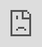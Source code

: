 ```yaml
---
title: "52cm Bike for What Height: A Comprehensive Guide"
description: ""
date: 2022-11-07
categories: 
tags: 
thumbnail: https://tse1.mm.bing.net/th?q=52Cm%20Bike%20For%20What%20Height%3A%20A%20Comprehensive%20Guide&w=800&h=500&c=1&rs=1
author: "Osgood"
showToc: true
TocOpen: true
draft: false
hidemeta: false
comments: false
disableHLJS: true # to disable highlightjs
disableShare: false
disableHLJS: false
hideSummary: false
searchHidden: true
ShowReadingTime: true
ShowBreadCrumbs: true
ShowPostNavLinks: true
ShowWordCount: true
ShowRssButtonInSectionTermList: true
UseHugoToc: false
ShowShareButtons: true
---
```


<center>
	<img src="https://tse1.mm.bing.net/th?q=52Cm%20Bike%20For%20What%20Height%3A%20A%20Comprehensive%20Guide&w=800&h=500&c=1&rs=1" alt="52Cm Bike For What Height: A Comprehensive Guide" width="800" height="500" style="display: block; width: 100%; height: auto">
</center>

<p>When it comes to buying a bike, it’s important to consider not just what kind of bike you’re looking for, but also the size of your frame. While there are a few different measurements that go into determining the right size for you, one of the most important is the frame size, which is usually measured in centimeters. A 52cm bike, for instance, is a popular size for many cyclists, but what kind of height does it suit? Here’s a comprehensive guide to help you determine the right frame size for you.</p>

<h2>Understanding Bike Frame Sizes</h2>

<p>Bike frame sizes are determined by the length of the seat tube, which is measured from the center of the bottom bracket to the top of the seat tube. The frame size is usually measured in centimeters, and the most common sizes range from 50cm to 62cm. Some manufacturers also offer frames in metric measurements, such as 50cm and 53cm.</p>

<p>The size of the frame will determine how your bike fits you, and it’s important to get the right size for your height and riding style. For instance, if you’re a road racer, you’ll want a smaller frame that’s designed for speed and agility. On the other hand, if you’re a commuter, you may prefer a larger frame that’s designed for comfort and stability.</p>

<h2>What Height is a 52cm Bike Suitable For?</h2>

<p>A 52cm bike is considered a medium frame size and is suitable for riders between 5’4” and 5’10” tall. This size is a popular choice for many cyclists because it provides a comfortable ride and is well-suited to a variety of riding styles. It’s important to note, however, that this size is not ideal for everyone.</p>

<p>If you’re taller than 5’10”, you may want to consider a larger frame size, such as a 54cm or 56cm. On the other hand, if you’re shorter than 5’4”, you may want to opt for a smaller frame size, such as a 50cm or 48cm.</p>

<h2>Tips for Choosing the Right Frame Size</h2>

<p>It can be difficult to determine the right size frame for you, but there are a few tips that can help make the process easier. First, take your height into consideration when choosing a frame size. If you’re between 5’4” and 5’10”, a 52cm frame is likely to be a good fit. If you’re taller or shorter than this range, you may want to opt for a different size.</p>

<p>Second, consider your riding style. If you’re a road racer, you’ll want a smaller frame that’s designed for speed and agility. For commuters, a larger frame that’s designed for comfort and stability may be a better fit. Finally, try out different sizes to find the one that fits you best. You may also want to consult a professional bike fitter who can help you determine the right frame size for your body.</p>

<h2>Frequently Asked Questions</h2>

<h3>What is a 52cm bike?</h3>

<p>A 52cm bike is a medium-sized bike frame that is suitable for riders between 5’4” and 5’10” tall. It is a popular choice for many cyclists because it provides a comfortable ride and is well-suited to a variety of riding styles.</p>

<h3>What size bike do I need?</h3>

<p>The size of bike you need depends on your height and riding style. If you’re between 5’4” and 5’10”, a 52cm frame is likely to be a good fit. For taller or shorter riders, different frame sizes may be more suitable. You may also want to consult a professional bike fitter who can help you determine the right frame size for your body.</p>

<h3>How do I measure my frame size?</h3>

<p>The frame size of a bike is usually measured in centimeters and is determined by the length of the seat tube. The most common frame sizes range from 50cm to 62cm. To measure your frame size, you can measure the length of the seat tube from the center of the bottom bracket to the top of the seat tube.</p>

<h3>What is the difference between a 50cm and a 52cm bike?</h3>

<p>The main difference between a 50cm and a 52cm bike is the size of the frame. A 50cm bike is designed for riders between 4’11” and 5’3” tall, while a 52cm bike is suitable for riders between 5’4” and 5’10” tall. It’s important to note, however, that frame sizes are just one factor to consider when choosing a bike.</p>

<h3>What is the best bike frame size for me?</h3>

<p>The best bike frame size for you depends on your height and riding style. If you’re between 5’4” and 5’10”, a 52cm frame is likely to be a good fit. For taller or shorter riders, different frame sizes may be more suitable. You may also want to consult a professional bike fitter who can help you determine the right frame size for your body.</p>

<h3>What is the difference between a road bike and a mountain bike?</h3>

<p>Road bikes and mountain bikes are two distinct types of bicycles. Road bikes are designed for speed and agility, while mountain bikes are designed for rough terrain and off-road riding. Road bikes tend to have lighter frames and narrower tires, while mountain bikes have thicker tires and sturdier frames. Both types of bikes come in a variety of sizes, so it’s important to choose the right size frame for your height and riding style.</p>

<h3>What is the difference between a hybrid bike and a mountain bike?</h3>

<p>Hybrid bikes and mountain bikes are two distinct types of bicycles. Hybrid bikes are designed for comfort and stability, and are a good choice for everyday commuting or leisurely rides. They have wider tires and more upright frames than road bikes. Mountain bikes, on the other hand, are designed for rough terrain and off-road riding. They have thicker tires and sturdier frames than hybrid bikes.</p>

<h3>What is the best kind of bike for a beginner?</h3>

<p>The best kind of bike for a beginner depends on their budget and riding style. If you’re just starting out, a hybrid bike is a good choice as it provides a comfortable ride and is well-suited to a variety of riding styles. For those on a budget, an entry-level mountain bike is a good choice, as it can handle a variety of terrain.</p>

<h3>What is the difference between a road bike and a hybrid bike?</h3>

<p>Road bikes and hybrid bikes are two distinct types of bicycles. Road bikes are designed for speed and agility, while hybrid bikes are designed for comfort and stability. Road bikes tend to have lighter frames and narrower tires, while hybrid bikes have wider tires and more upright frames. Both types of bikes come in a variety of sizes, so it’s important to choose the right size frame for your height and riding style.</p>

<h3>What is the best bike for commuting?</h3>

<p>The best bike for commuting depends on your budget and riding style. If you’re looking for a comfortable ride, a hybrid bike is a good choice. For those on a budget, an entry-level mountain bike is a good choice, as it can handle a variety of terrain. For longer commutes, an electric bike is a great option, as it provides extra power to help you get to your destination quickly and easily.</p>

<h3>What is the best bike for long distance riding?</h3>

<p>The best bike for long distance riding depends on your budget and riding style. For those on a budget, an entry-level road bike is a good choice, as it provides a fast and efficient ride. For those looking for comfort, a hybrid or touring bike is a good choice. For serious long distance riders, a recumbent bike is an excellent option, as it provides a comfortable and efficient ride.</p>

<h3>What is the difference between a mountain bike and a touring bike?</h3>

<p>Mountain bikes and touring bikes are two distinct types of bicycles. Mountain bikes are designed for rough terrain and off-road riding, while touring bikes are designed for long-distance rides. Mountain bikes have thicker tires and sturdier frames than touring bikes, which have thinner tires and lighter frames. Both types of bikes come in a variety of sizes, so it’s important to choose the right size frame for your height and riding style.</

<div style="position: relative; padding-bottom: 56.25%; overflow: hidden"><iframe src="https://www.youtube.com/embed/fyIOPDfX494" frameborder="0" allow="accelerometer; autoplay; clipboard-write; encrypted-media; gyroscope; picture-in-picture; web-share" allowfullscreen style="position: absolute; top: 0; left: 0; width: 100%; height: 100%;"></iframe>
</div>